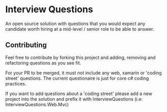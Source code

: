 # Interview Questions
An open source solution with questions that you would expect any candidate worth hiring at a mid-level / senior role to be able to answer.

## Contributing
Feel free to contribute by forking this project and adding, removing and refactoring questions as you see fit.

For your PR to be merged, it must not include any web, xamarin or 'coding street' questions. The current questionaire is just for core c# coding practices.

If you want to add questions about a 'coding street' please add a new project into the solution and prefix it with InterviewQuestions (i.e: InterviewQuestions.Web.Mvc)
